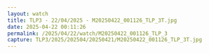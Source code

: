 ```yaml
---
layout: watch
title: TLP3 - 22/04/2025 - M20250422_001126_TLP_3T.jpg
date: 2025-04-22 00:11:26
permalink: /2025/04/22/watch/M20250422_001126_TLP_3
capture: TLP3/2025/202504/20250421/M20250422_001126_TLP_3T.jpg
---
```


